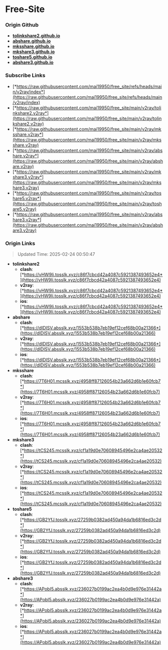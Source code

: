 # Free-Site

### Origin Github

- [**tolinkshare2.github.io**](https://github.com/tolinkshare2/tolinkshare2.github.io)
- [**abshare.github.io**](https://github.com/abshare/abshare.github.io)
- [**mksshare.github.io**](https://github.com/mksshare/mksshare.github.io)
- [**mkshare3.github.io**](https://github.com/mkshare3/mkshare3.github.io)
- [**toshare5.github.io**](https://github.com/toshare5/toshare5.github.io)
- [**abshare3.github.io**](https://github.com/abshare3/abshare3.github.io)

### Subscribe Links

- [*https://raw.githubusercontent.com/mai19950/free_site/refs/heads/main/v2ray/index*](https://raw.githubusercontent.com/mai19950/free_site/refs/heads/main/v2ray/index)
- [*https://raw.githubusercontent.com/mai19950/free_site/main/v2ray/tolinkshare2.v2ray*](https://raw.githubusercontent.com/mai19950/free_site/main/v2ray/tolinkshare2.v2ray)
- [*https://raw.githubusercontent.com/mai19950/free_site/main/v2ray/mksshare.v2ray*](https://raw.githubusercontent.com/mai19950/free_site/main/v2ray/mksshare.v2ray)
- [*https://raw.githubusercontent.com/mai19950/free_site/main/v2ray/abshare.v2ray*](https://raw.githubusercontent.com/mai19950/free_site/main/v2ray/abshare.v2ray)
- [*https://raw.githubusercontent.com/mai19950/free_site/main/v2ray/mkshare3.v2ray*](https://raw.githubusercontent.com/mai19950/free_site/main/v2ray/mkshare3.v2ray)
- [*https://raw.githubusercontent.com/mai19950/free_site/main/v2ray/toshare5.v2ray*](https://raw.githubusercontent.com/mai19950/free_site/main/v2ray/toshare5.v2ray)
- [*https://raw.githubusercontent.com/mai19950/free_site/main/v2ray/abshare3.v2ray*](https://raw.githubusercontent.com/mai19950/free_site/main/v2ray/abshare3.v2ray)

### Origin Links

> Updated Time: 2025-02-24 00:50:47

- **tolinkshare2**
  - **clash**: [*https://vHW9Ii.tosslk.xyz/c86f7cbcd42a4087c5921387493652e4*](https://vHW9Ii.tosslk.xyz/c86f7cbcd42a4087c5921387493652e4)
  - **v2ray**: [*https://vHW9Ii.tosslk.xyz/c86f7cbcd42a4087c5921387493652e4*](https://vHW9Ii.tosslk.xyz/c86f7cbcd42a4087c5921387493652e4)
  - **ios**: [*https://vHW9Ii.tosslk.xyz/c86f7cbcd42a4087c5921387493652e4*](https://vHW9Ii.tosslk.xyz/c86f7cbcd42a4087c5921387493652e4)
- **abshare**
  - **clash**: [*https://dIDlSV.absslk.xyz/1553b538b7eb19ef12cef68b00a21366*](https://dIDlSV.absslk.xyz/1553b538b7eb19ef12cef68b00a21366)
  - **v2ray**: [*https://dIDlSV.absslk.xyz/1553b538b7eb19ef12cef68b00a21366*](https://dIDlSV.absslk.xyz/1553b538b7eb19ef12cef68b00a21366)
  - **ios**: [*https://dIDlSV.absslk.xyz/1553b538b7eb19ef12cef68b00a21366*](https://dIDlSV.absslk.xyz/1553b538b7eb19ef12cef68b00a21366)
- **mksshare**
  - **clash**: [*https://7T6H01.mcsslk.xyz/4958ff87126054b23a662d6b1e60fcb7*](https://7T6H01.mcsslk.xyz/4958ff87126054b23a662d6b1e60fcb7)
  - **v2ray**: [*https://7T6H01.mcsslk.xyz/4958ff87126054b23a662d6b1e60fcb7*](https://7T6H01.mcsslk.xyz/4958ff87126054b23a662d6b1e60fcb7)
  - **ios**: [*https://7T6H01.mcsslk.xyz/4958ff87126054b23a662d6b1e60fcb7*](https://7T6H01.mcsslk.xyz/4958ff87126054b23a662d6b1e60fcb7)
- **mkshare3**
  - **clash**: [*https://tCS245.mcsslk.xyz/cf1a19d0e70608945496e2ca4ae20532*](https://tCS245.mcsslk.xyz/cf1a19d0e70608945496e2ca4ae20532)
  - **v2ray**: [*https://tCS245.mcsslk.xyz/cf1a19d0e70608945496e2ca4ae20532*](https://tCS245.mcsslk.xyz/cf1a19d0e70608945496e2ca4ae20532)
  - **ios**: [*https://tCS245.mcsslk.xyz/cf1a19d0e70608945496e2ca4ae20532*](https://tCS245.mcsslk.xyz/cf1a19d0e70608945496e2ca4ae20532)
- **toshare5**
  - **clash**: [*https://GB2YfJ.tosslk.xyz/27259b0382ad450a94da1b6816ed3c2d*](https://GB2YfJ.tosslk.xyz/27259b0382ad450a94da1b6816ed3c2d)
  - **v2ray**: [*https://GB2YfJ.tosslk.xyz/27259b0382ad450a94da1b6816ed3c2d*](https://GB2YfJ.tosslk.xyz/27259b0382ad450a94da1b6816ed3c2d)
  - **ios**: [*https://GB2YfJ.tosslk.xyz/27259b0382ad450a94da1b6816ed3c2d*](https://GB2YfJ.tosslk.xyz/27259b0382ad450a94da1b6816ed3c2d)
- **abshare3**
  - **clash**: [*https://APobI5.absslk.xyz/236027b0199ac2ea4b0d9e976e31442a*](https://APobI5.absslk.xyz/236027b0199ac2ea4b0d9e976e31442a)
  - **v2ray**: [*https://APobI5.absslk.xyz/236027b0199ac2ea4b0d9e976e31442a*](https://APobI5.absslk.xyz/236027b0199ac2ea4b0d9e976e31442a)
  - **ios**: [*https://APobI5.absslk.xyz/236027b0199ac2ea4b0d9e976e31442a*](https://APobI5.absslk.xyz/236027b0199ac2ea4b0d9e976e31442a)
